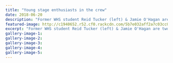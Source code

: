 ```yaml
---
title: "Young stage enthusiasts in the crew"
date: 2018-06-20
description: "Former WHS student Reid Tucker (left) & Jamie O'Hagan are assisting with the production of Ringing the Changes..."
featured-image: http://c1940652.r52.cf0.rackcdn.com/5b7e032aff2a7c03cc0002ad/reid-tucker-ex-20-june.gif
excerpt: "Former WHS student Reid Tucker (left) & Jamie O'Hagan are two young men assisting with the production of Repertory Theatre's next offering Ringing the Changes."
gallery-image-1: 
gallery-image-2: 
gallery-image-3: 
gallery-image-4: 
gallery-image-5: 
---
```

